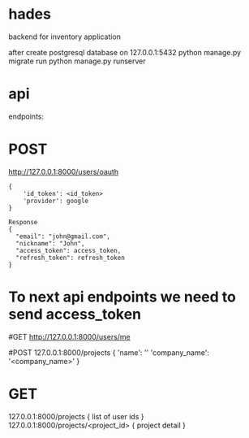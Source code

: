 # hades
backend for inventory application 


after create postgresql database on 127.0.0.1:5432
python manage.py migrate
run python manage.py runserver


# api
endpoints:

# POST
http://127.0.0.1:8000/users/oauth
```
{
    'id_token': <id_token>
    'provider': google
}

```
```
Response
{
  "email": "john@gmail.com",
  "nickname": "John",
  "access_token": access_token,
  "refresh_token": refresh_token
}

```
# To next api endpoints we need to send access_token

#GET
http://127.0.0.1:8000/users/me

#POST
127.0.0.1:8000/projects
{
    'name': '<project name>'
    'company_name': '<company_name>'
}

# GET
127.0.0.1:8000/projects
{
    list of user ids
}
127.0.0.1:8000/projects/<project_id>
{
    project detail
}
